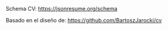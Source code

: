 Schema CV:
https://jsonresume.org/schema

Basado en el diseño de:
https://github.com/BartoszJarocki/cv